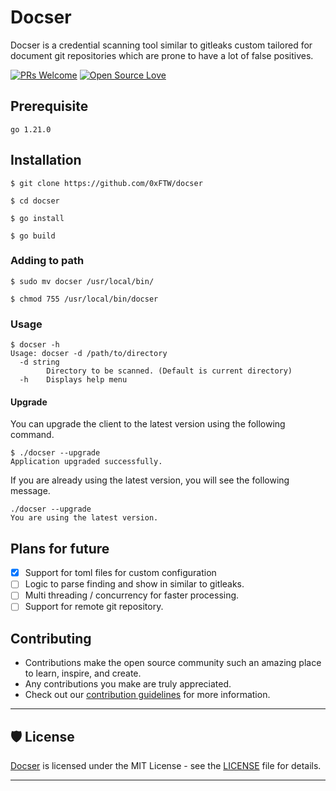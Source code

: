# Docser

Docser is a credential scanning tool similar to gitleaks custom tailored for document git repositories which are prone to have a lot of false positives.

[![PRs Welcome](https://img.shields.io/badge/PRs-welcome-brightgreen.svg?style=flat-square)](https://github.com/0xFTW/docser/pulls)
[![Open Source Love](https://badges.frapsoft.com/os/v1/open-source.png?v=103)](https://github.com/0xFTW/)

## Prerequisite

```
go 1.21.0
```

## Installation
```
$ git clone https://github.com/0xFTW/docser

$ cd docser 

$ go install

$ go build
```

### Adding to path 

```
$ sudo mv docser /usr/local/bin/

$ chmod 755 /usr/local/bin/docser
```

### Usage

```
$ docser -h
Usage: docser -d /path/to/directory
  -d string
        Directory to be scanned. (Default is current directory)
  -h    Displays help menu
```

#### Upgrade

You can upgrade the client to the latest version using the following command.

```
$ ./docser --upgrade
Application upgraded successfully.
```

If you are already using the latest version, you will see the following message.

```
./docser --upgrade
You are using the latest version.
```

## Plans for future

- [x] Support for toml files for custom configuration
- [ ] Logic to parse finding and show in similar to gitleaks.
- [ ] Multi threading / concurrency for faster processing.
- [ ] Support for remote git repository.

## Contributing

- Contributions make the open source community such an amazing place to learn, inspire, and create.
- Any contributions you make are truly appreciated.
- Check out our [contribution guidelines](/CONTRIBUTING.md) for more information.

---

## 🛡 License

[Docser](https://github.com/0xFTW/docser) is licensed under the MIT License - see the [LICENSE](LICENSE) file for details.

---